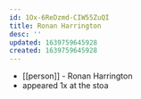 ```yaml
---
id: 1Ox-6ReDzmd-CIW55ZuQI
title: Ronan Harrington
desc: ''
updated: 1639759645928
created: 1639759645928
---
```



- [[person]] - Ronan Harrington
- appeared 1x at the stoa
